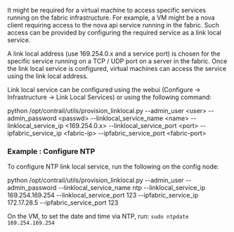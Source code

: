It might be required for a virtual machine to access specific services running on the fabric infrastructure. For example, a VM might be a nova client requiring access to the nova api service running in the fabric. Such access can be provided by configuring the required service as a link local service.

A link local address (use 169.254.0.x and a service port) is chosen for the specific service running on a TCP / UDP port on a server in the fabric. Once the link local service is configured, virtual machines can access the service using the link local address.

Link local service can be configured using the webui (Configure -> Infrastructure -> Link Local Services) or using the following command:

python /opt/contrail/utils/provision_linklocal.py --admin_user \<user\> --admin_password \<passwd\> 
--linklocal_service_name \<name\> --linklocal_service_ip \<169.254.0.x\> --linklocal_service_port \<port\> 
--ipfabric_service_ip \<fabric-ip\> --ipfabric_service_port \<fabric-port\>

### Example : Configure NTP

To configure NTP link local service, run the following on the config node:

python /opt/contrail/utils/provision_linklocal.py --admin_user <user> --admin_password <passwd> --linklocal_service_name ntp --linklocal_service_ip 169.254.169.254 --linklocal_service_port 123 --ipfabric_service_ip 172.17.28.5 --ipfabric_service_port 123

On the VM, to set the date and time via NTP, run:
`sudo ntpdate 169.254.169.254`
